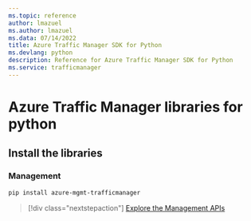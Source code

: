 ```yaml
---
ms.topic: reference
author: lmazuel
ms.author: lmazuel
ms.data: 07/14/2022
title: Azure Traffic Manager SDK for Python
ms.devlang: python
description: Reference for Azure Traffic Manager SDK for Python
ms.service: trafficmanager
---
```

# Azure Traffic Manager libraries for python

## Install the libraries

### Management

```bash
pip install azure-mgmt-trafficmanager
```

> [!div class="nextstepaction"]
> [Explore the Management APIs](/python/api/overview/azure/trafficmanager/management)